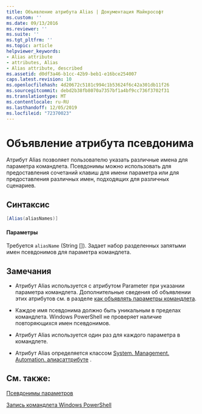 ```yaml
---
title: Объявление атрибута Alias | Документация Майкрософт
ms.custom: ''
ms.date: 09/13/2016
ms.reviewer: ''
ms.suite: ''
ms.tgt_pltfrm: ''
ms.topic: article
helpviewer_keywords:
- Alias attribute
- attributes, Alias
- Alias attribute, described
ms.assetid: d0df3a46-b1cc-42b9-beb1-e16bce254007
caps.latest.revision: 10
ms.openlocfilehash: 4d20672c5181c994c1b53624f6c42a301db11f26
ms.sourcegitcommit: debd2b38fb8070a7357bf1a4bf9cc736f3702f31
ms.translationtype: MT
ms.contentlocale: ru-RU
ms.lasthandoff: 12/05/2019
ms.locfileid: "72370023"
---
```

# <a name="alias-attribute-declaration"></a>Объявление атрибута псевдонима

Атрибут Alias позволяет пользователю указать различные имена для параметра командлета. Псевдонимы можно использовать для предоставления сочетаний клавиш для имени параметра или для предоставления различных имен, подходящих для различных сценариев.

## <a name="syntax"></a>Синтаксис

```csharp
[Alias(aliasNames)]
```

#### <a name="parameters"></a>Параметры

Требуется `aliasName` (String []). Задает набор разделенных запятыми имен псевдонимов для параметра командлета.

## <a name="remarks"></a>Замечания

- Атрибут Alias используется с атрибутом Parameter при указании параметра командлета. Дополнительные сведения об объявлении этих атрибутов см. в разделе [как объявлять параметры командлета](./how-to-declare-cmdlet-parameters.md).

- Каждое имя псевдонима должно быть уникальным в пределах командлета. Windows PowerShell не проверяет наличие повторяющихся имен псевдонимов.

- Атрибут Alias используется один раз для каждого параметра в командлете.

- Атрибут Alias определяется классом [System. Management. Automation. алиасаттрибуте](/dotnet/api/System.Management.Automation.AliasAttribute) .

## <a name="see-also"></a>См. также:

[Псевдонимы параметров](./parameter-aliases.md)

[Запись командлета Windows PowerShell](./writing-a-windows-powershell-cmdlet.md)
